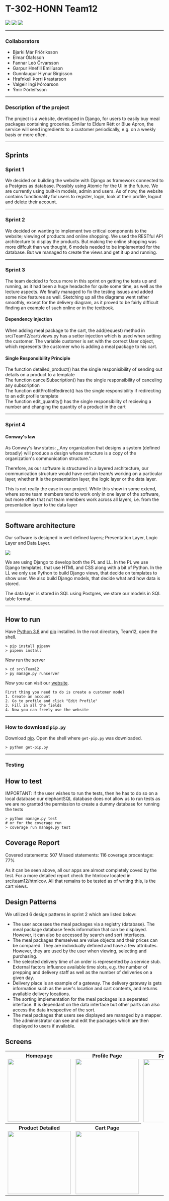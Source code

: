 # T-302-HONN Team12
![](https://img.shields.io/badge/python-v3.8-blue)
![](https://img.shields.io/github/pipenv/locked/dependency-version/vallzter/Team12/django)
![](https://img.shields.io/github/pipenv/locked/dependency-version/vallzter/Team12/psycopg2)

---
### Collaborators

- Bjarki Már Friðriksson
- Elmar Ólafsson
- Fannar Leó Örvarsson
- Garpur Hnefill Emilíuson
- Gunnlaugur Hlynur Birgisson
- Hrafnkell Þorri Þrastarson
- Valgeir Ingi Þórðarson
- Ýmir Þórleifsson

---
### Description of the project
The project is a website, developed in Django, for users to easily buy meal packages containing groceries. Similar to Eldum Rétt or Blue Apron, the service will send ingredients to a customer periodically, e.g. on a weekly basis or more often.

---
## Sprints

### Sprint 1
We decided on building the website with Django as framework connected to a Postgres as database. Possibly using Atomic for the UI in the future. We are currently using built-in models, admin and users. As of now, the website contains functionality for users to register, login, look at their profile, logout and delete their account.

---
### Sprint 2
We decided on wanting to implement two critical components to the website; viewing of products and online shopping. We used the RESTful API architecture to display the products. But making the online shopping was more diffcult than we thought, 6 models needed to be implemented for the database. But we managed to create the views and get it up and running.

---
### Sprint 3
The team decided to focus more in this sprint on getting the tests up and running, as it had been a huge headache for quite some time, as well as the lecture aspects. We finally managed to fix the testing issues and added some nice features as well. Sketching up all the diagrams went rather smoothly, except for the delivery diagram, as it proved to be fairly difficult finding an example of such online or in the textbook.

#### Dependency injection

When adding meal package to the cart, the add(request) method in src/Team12/cart/views.py has a setter injection which is used when setting the customer. The variable customer is set with the correct User object, which represents the customer who is adding a meal package to his cart.

#### Single Responsibility Principle

The function detailed_product() has the single responisibility of sending out details on a product to a template  
The function cancelSubscription() has the single responsibility of canceling any subscription  
The function editProfileRedirect() has the single responsibility if redirecting to an edit profile template  
The function edit_quantity() has the single responsibility of recieving a number and changing the quantity of a product in the cart

---
### Sprint 4

#### Conway's law

As Conway's law states: ,,Any organization that designs a system (defined broadly) will produce a design whose structure is a copy of the organization's communication structure.".

Therefore, as our software is structured in a layered architecture, our communication structure would have certain team/s working on a particular layer, whether it is the presentation layer, the logic layer or the data layer.

This is not really the case in our project. While this show in some extend, where some team members tend to work only in one layer of the software, but more often that not team members work across all layers, i.e. from the presentation layer to the data layer

---
## Software architecture

Our software is designed in well defined layers; Presentation Layer, Logic Layer and Data Layer.

![](readme_images/layers.png)

We are using Django to develop both the PL and LL. In the PL we use Django templates, that use HTML and CSS along with a bit of Python. In the LL we only use Python to build Django views, that decide on templates to show user. We also build Django models, that decide what and how data is stored.

The data layer is stored in SQL using Postgres, we store our models in SQL table format.

---
## How to run
Have [Python 3.8](https://www.python.org/downloads/) and [pip](https://bootstrap.pypa.io/get-pip.py) installed. In the root directory, Team12, open the shell. 
```
> pip install pipenv
> pipenv install
```
Now run the server
```
> cd src\Team12
> py manage.py runserver
```
Now you can visit our [website](http://localhost:8000).
```
First thing you need to do is create a customer model
1. Create an account
2. Go to profile and click "Edit Profile"
3. Fill in all the fields
4. Now you can freely use the website

```
---
### How to download `pip.py`

Download [pip](https://bootstrap.pypa.io/get-pip.py). 
Open the shell where `get-pip.py` was downloaded.

```
> python get-pip.py
```
---



### Testing

## How to test
IMPORTANT: if the user wishes to run the tests, then he has to do so on a local database
our elephantSQL database does not allow us to run tests as we are no granted the permission to
create a dummy database for running the tests

```
> python manage.py test
# or for the coverage run 
> coverage run manage.py test
```

## Coverage Report	
Covered statements: 507   Missed statements: 116    coverage procentage: 77%

As it can be seen above, all our apps are almost completely coved by the test.
For a more detailed report check the htmlcov located in src/team12/htmlcov.
All that remains to be tested as of writing this, is the cart views. 


## Design Patterns

We utilized 6 design patterns in sprint 2 which are listed below:
<ul>
    <li>The user accesses the meal packages via a registry (database).
	The meal package database feeds information that can be displayed. 
	However, it can also be accessed by search and sort interfaces.</li>
    <li>The meal packages themselves are value objects and their prices can be compared.
	They are individually defined and have a few attributes.
	However, they are used by the user when viewing, selecting and purchasing.</li>
    <li>The selected delivery time of an order is represented by a service stub.
	External factors influence available time slots, e.g. the number of prepping and delivery staff as well as the number of deliveries on a given day.</li>
    <li>Delivery place is an example of a gateway.
	The delivery gateway is gets information such as the user's location and cart contents, and returns available delivery locations.</li>
    <li>The sorting implementation for the meal packages is a seperated interface.
	It is dependant on the data interface but other parts can also access the data irrespective of the sort.</li>
    <li>The meal packages that users see displayed are managed by a mapper.
	The admininstrator can see and edit the packages which are then displayed to users if available.</li>
</ul>

## Screens
<table>
    <tr>
        <th>
            Homepage
            <img src="readme_images/homepage.png" width="200"/>
        </th>
        <th>
            Profile Page
            <img src="readme_images/profilepage.png" width="200"/>
        </th>
        <th>
            Product Page
            <img src="readme_images/productpage.png" width="200"/>
        </th>
    </tr>
    <tr> 
        <th>
            Product Detailed
            <img src="readme_images/productdetailed.png" width="200"/>
        </th>
        <th>
            Cart Page
            <img src="readme_images/cartpage.png" width="200"/>
        </th>
    </tr>
</table>
